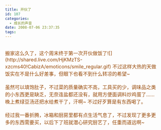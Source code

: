```yaml
---
title: 开伙了
id: 107
categories:
  - 成长的声音
date: 2008-07-06 23:37:35
tags:
---
```


<div id="msgcns!DA984E57EDE76A7C!1368" class="bvMsg"><div><font color="#974806" size="3"/> </div>
<div><font color="#974806" size="3">搬家这么久了，这个周末终于第一次开伙做饭了![](http://shared.live.com/HjKMzTS-xzcms40!CabizA/emoticons/smile_regular.gif) 不过这样大热的天做饭实在不是什么好差事，但眼下也看不到什么转凉的希望~</font></div>
<div><font color="#974806" size="3"/> </div>
<div><font color="#974806" size="3">虽然可以填饱肚子，不过菜的质量确实不高，工具买的少，调味品之类的小东西更是缺乏，无奈连盐都还没有，就用方便面调料炒鸡蛋了…… 晚上煮绿豆汤还把水给煮干了，汗啊~ 不过好歹算是有东西喝了。</font></div>
<div><font color="#974806" size="3"/> </div>
<div><font color="#974806" size="3">经过我一番折腾，冰箱和厨房里都有点生活气息了，不过发现了更多更多的东西需要买，以后下了班就潜心研究厨艺了，任重而道远啊~</font></div>
<div> </div></div>